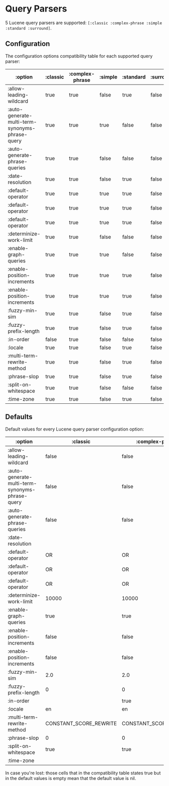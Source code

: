 # Query Parsers

5 Lucene query parsers are supported: `[:classic :complex-phrase :simple :standard :surround]`.

## Configuration

The configuration options compatibility table for each supported query parser:

|                                         :option | :classic | :complex-phrase | :simple | :standard | :surround |
|-------------------------------------------------|----------|-----------------|---------|-----------|-----------|
|                         :allow-leading-wildcard |     true |            true |   false |      true |     false |
| :auto-generate-multi-term-synonyms-phrase-query |     true |            true |    true |     false |     false |
|                   :auto-generate-phrase-queries |     true |            true |   false |     false |     false |
|                                :date-resolution |     true |            true |   false |      true |     false |
|                               :default-operator |     true |            true |    true |      true |     false |
|                               :default-operator |     true |            true |    true |      true |     false |
|                               :default-operator |     true |            true |    true |      true |     false |
|                         :determinize-work-limit |     true |            true |   false |     false |     false |
|                           :enable-graph-queries |     true |            true |    true |     false |     false |
|                     :enable-position-increments |     true |            true |    true |      true |     false |
|                     :enable-position-increments |     true |            true |    true |      true |     false |
|                                  :fuzzy-min-sim |     true |            true |   false |      true |     false |
|                            :fuzzy-prefix-length |     true |            true |   false |      true |     false |
|                                       :in-order |    false |            true |   false |     false |     false |
|                                         :locale |     true |            true |   false |      true |     false |
|                      :multi-term-rewrite-method |     true |            true |   false |      true |     false |
|                                    :phrase-slop |     true |            true |   false |      true |     false |
|                            :split-on-whitespace |     true |            true |   false |     false |     false |
|                                      :time-zone |     true |            true |   false |      true |     false |

## Defaults

Default values for every Lucene query parser configuration option:

|                                         :option |               :classic |        :complex-phrase | :simple |              :standard | :surround |
|-------------------------------------------------|------------------------|------------------------|---------|------------------------|-----------|
|                         :allow-leading-wildcard |                  false |                  false |         |                  false |           |
| :auto-generate-multi-term-synonyms-phrase-query |                  false |                  false |   false |                        |           |
|                   :auto-generate-phrase-queries |                  false |                  false |         |                        |           |
|                                :date-resolution |                        |                        |         |                        |           |
|                               :default-operator |                     OR |                     OR |  should |                     OR |           |
|                               :default-operator |                     OR |                     OR |  should |                     OR |           |
|                               :default-operator |                     OR |                     OR |  should |                     OR |           |
|                         :determinize-work-limit |                  10000 |                  10000 |         |                        |           |
|                           :enable-graph-queries |                   true |                   true |    true |                        |           |
|                     :enable-position-increments |                  false |                  false |    true |                  false |           |
|                     :enable-position-increments |                  false |                  false |    true |                  false |           |
|                                  :fuzzy-min-sim |                    2.0 |                    2.0 |         |                    2.0 |           |
|                            :fuzzy-prefix-length |                      0 |                      0 |         |                      0 |           |
|                                       :in-order |                        |                   true |         |                        |           |
|                                         :locale |                     en |                     en |         |                     en |           |
|                      :multi-term-rewrite-method | CONSTANT_SCORE_REWRITE | CONSTANT_SCORE_REWRITE |         | CONSTANT_SCORE_REWRITE |           |
|                                    :phrase-slop |                      0 |                      0 |         |                      0 |           |
|                            :split-on-whitespace |                   true |                   true |         |                        |           |
|                                      :time-zone |                        |                        |         |                        |           |

In case you're lost: those cells that in the compatibility table states true but in the default values is empty 
mean that the default value is nil.

